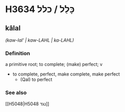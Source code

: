 # H3634 כָּלַל / כלל

## kâlal

_(kaw-lal' | kaw-LAHL | ka-LAHL)_

### Definition

a primitive root; to complete; (make) perfect; v

- to complete, perfect, make complete, make perfect
  - (Qal) to perfect

### See also

[[H5048|H5048 נגד]]
